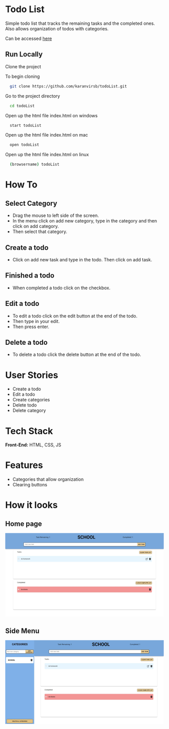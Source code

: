# Todo List
Simple todo list that tracks the remaining tasks and the completed ones. Also allows organization of todos with categories.  

Can be accessed [here](https://dev-kb-todolistc.netlify.app/)

## Run Locally 

Clone the project <br/>

To begin cloning

```bash
  git clone https://github.com/karanvirsb/todoList.git
```

Go to the project directory

``` bash
  cd todoList
```

Open up the html file index.html on windows

``` bash
  start todoList
```

Open up the html file index.html on mac

``` bash
  open todoList
```

Open up the html file index.html on linux

``` bash
  (browsername) todoList
```

# How To

## Select Category
- Drag the mouse to left side of the screen.
- In the menu click on add new category, type in the category and then click on add category. 
- Then select that category.

## Create a todo
- Click on add new task and type in the todo. Then click on add task. 

## Finished a todo
- When completed a todo click on the checkbox.

## Edit a todo
- To edit a todo click on the edit button at the end of the todo. 
- Then type in your edit. 
- Then press enter.

## Delete a todo
- To delete a todo click the delete button at the end of the todo. 

# User Stories
- Create a todo
- Edit a todo
- Create categories
- Delete todo
- Delete category

# Tech Stack
**Front-End:** HTML, CSS, JS <br/>


# Features
- Categories that allow organization
- Clearing buttons


# How it looks

## Home page
![Home page](https://github.com/karanvirsb/todoList/blob/main/Assets/home_page.jpeg)

## Side Menu
![Home page menu](https://github.com/karanvirsb/todoList/blob/main/Assets/home_page_menu.jpeg)
